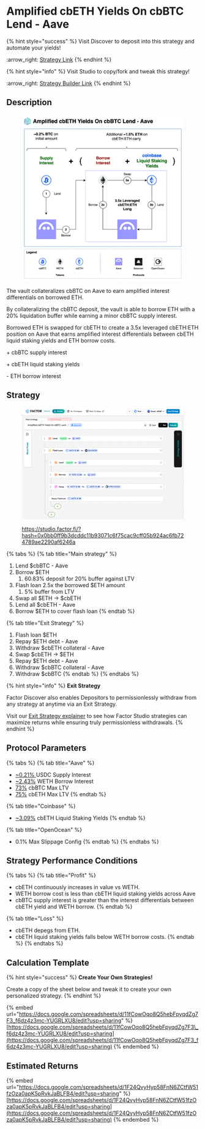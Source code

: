 # Amplified cbETH Yields On cbBTC Lend - Aave

{% hint style="success" %}
Visit Discover to deposit into this strategy and automate your yields!

:arrow\_right: [Strategy Link](https://pro.factor.fi/strategies/0x96BdCd124782f2A7B310F28fB5a3cBe3f66897d5)
{% endhint %}

{% hint style="info" %}
Visit Studio to copy/fork and tweak this strategy!

:arrow\_right: [Strategy Builder Link](https://studio.factor.fi/?hash=0x0bb0ff9b3dcddc11b93071c6f75cac9cff05b924ac6fb724789ae2290af6246a)
{% endhint %}

## Description

<figure><img src="../../../../.gitbook/assets/Amplified cbETH Yields On cbBTC Lend.jpeg" alt=""><figcaption></figcaption></figure>

The vault collateralizes cbBTC on Aave to earn amplified interest differentials on borrowed ETH.

By collateralizing the cbBTC deposit, the vault is able to borrow ETH with a 20% liquidation buffer while earning a minor cbBTC supply interest.

Borrowed ETH is swapped for cbETH to create a 3.5x leveraged cbETH:ETH position on Aave that earns amplified interest differentials between cbETH liquid staking yields and ETH borrow costs.

\+ cbBTC supply interest

\+ cbETH liquid staking yields

\- ETH borrow interest

## Strategy

<figure><img src="../../../../.gitbook/assets/image (76).png" alt=""><figcaption><p><a href="https://studio.factor.fi/?hash=0x0bb0ff9b3dcddc11b93071c6f75cac9cff05b924ac6fb724789ae2290af6246a">https://studio.factor.fi/?hash=0x0bb0ff9b3dcddc11b93071c6f75cac9cff05b924ac6fb724789ae2290af6246a</a></p></figcaption></figure>

{% tabs %}
{% tab title="Main strategy" %}
1. Lend $cbBTC - Aave
2. Borrow $ETH
   1. 60.83% deposit for 20% buffer against LTV
3. Flash loan 2.5x the borrowed $ETH amount
   1. 5% buffer from LTV
4. Swap all $ETH → $cbETH
5. Lend all $cbETH - Aave
6. Borrow $ETH to cover flash loan
{% endtab %}

{% tab title="Exit Strategy" %}
1. Flash loan $ETH
2. Repay $ETH debt - Aave
3. Withdraw $cbETH collateral - Aave
4. Swap $cbETH → $ETH
5. Repay $ETH debt - Aave
6. Withdraw $cbBTC collateral - Aave
7. Withdraw $cbBTC
{% endtab %}
{% endtabs %}

{% hint style="info" %}
**Exit Strategy**

Factor Discover also enables Depositors to permissionlessly withdraw from any strategy at anytime via an Exit Strategy.

Visit our [Exit Strategy explainer](../../../../factor-studio/studio-pro/exit-strategy.md) to see how Factor Studio strategies can maximize returns while ensuring truly permissionless withdrawals.
{% endhint %}

## Protocol Parameters

{% tabs %}
{% tab title="Aave" %}
* [\~0.21% ](https://app.aave.com/reserve-overview/?underlyingAsset=0xcbb7c0000ab88b473b1f5afd9ef808440eed33bf\&marketName=proto_base_v3)USDC Supply Interest
* [\~2.43%](https://app.aave.com/reserve-overview/?underlyingAsset=0x4200000000000000000000000000000000000006\&marketName=proto_base_v3) WETH Borrow Interest
* [73%](https://app.aave.com/reserve-overview/?underlyingAsset=0xcbb7c0000ab88b473b1f5afd9ef808440eed33bf\&marketName=proto_base_v3) cbBTC Max LTV
* [75%](https://app.aave.com/reserve-overview/?underlyingAsset=0x5979d7b546e38e414f7e9822514be443a4800529\&marketName=proto_arbitrum_v3) cbETH Max LTV
{% endtab %}

{% tab title="Coinbase" %}
* [\~3.09%](https://www.coinbase.com/en-gb/earn/staking/coinbase-wrapped-staked-eth) cbETH Liquid Staking Yields
{% endtab %}

{% tab title="OpenOcean" %}
* 0.1% Max Slippage Config
{% endtab %}
{% endtabs %}

## Strategy Performance Conditions

{% tabs %}
{% tab title="Profit" %}
* cbETH continuously increases in value vs WETH.
* WETH borrow cost is less than cbETH liquid staking yields across Aave
* cbBTC supply interest is greater than the interest differentials between cbETH yield and WETH borrow.
{% endtab %}

{% tab title="Loss" %}
* cbETH depegs from ETH.
* cbETH liquid staking yields falls below WETH borrow costs.
{% endtab %}
{% endtabs %}

## Calculation Template

{% hint style="success" %}
**Create Your Own Strategies!**

Create a copy of the sheet below and tweak it to create your own personalized strategy.
{% endhint %}

{% embed url="https://docs.google.com/spreadsheets/d/11fCowOqo8Q5hebFpyqdZg7F3_f6dz4z3mc-YUGRLXU8/edit?usp=sharing" %}
[https://docs.google.com/spreadsheets/d/11fCowOqo8Q5hebFpyqdZg7F3\_f6dz4z3mc-YUGRLXU8/edit?usp=sharing](https://docs.google.com/spreadsheets/d/11fCowOqo8Q5hebFpyqdZg7F3_f6dz4z3mc-YUGRLXU8/edit?usp=sharing)
{% endembed %}

## Estimated Returns

{% embed url="https://docs.google.com/spreadsheets/d/1F24QvyHyp58FnN6ZCtfW51fzOza0apK5pRvkJaBLFB4/edit?usp=sharing" %}
[https://docs.google.com/spreadsheets/d/1F24QvyHyp58FnN6ZCtfW51fzOza0apK5pRvkJaBLFB4/edit?usp=sharing](https://docs.google.com/spreadsheets/d/1F24QvyHyp58FnN6ZCtfW51fzOza0apK5pRvkJaBLFB4/edit?usp=sharing)
{% endembed %}
